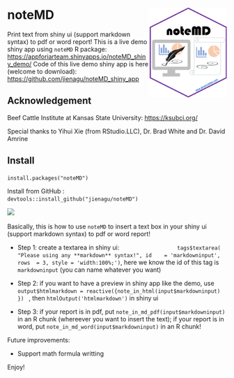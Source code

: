 
# noteMD <img src="noteMD_logo_V2.png"  width="180px" align="right"/>

Print text from shiny ui (support markdown syntax) to pdf or word report!
This is a live demo shiny app using `noteMD` R package: https://appforiarteam.shinyapps.io/noteMD_shiny_demo/ 
Code of this live demo shiny app is here (welcome to download): https://github.com/jienagu/noteMD_shiny_app 


## Acknowledgement
Beef Cattle Institute at Kansas State University: https://ksubci.org/ 

Special thanks to Yihui Xie (from RStudio.LLC), Dr. Brad White and Dr. David Amrine

## Install
`install.packages("noteMD")`

Install from GitHub :  
`devtools::install_github("jienagu/noteMD")`

![](demo.gif)

Basically, this is how to use `noteMD` to insert a text box in your shiny ui (support markdown syntax) to pdf or word report!

* Step 1: create a textarea in shiny ui:
`                  tags$textarea(
                    "Please using any **markdown** syntax!",
                    id    = 'markdowninput',
                    rows  = 3,
                    style = 'width:100%;')`, here we know the id of this tag is `markdowninput` (you can name whatever you want)

* Step 2: if you want to have a preview in shiny app like the demo, use    `output$htmlmarkdown = reactive({note_in_html(input$markdowninput) }) ` , then `htmlOutput('htmlmarkdown')` in shiny ui

* Step 3: if your report is in pdf, put `note_in_md_pdf(input$markdowninput)` in an R chunk (whereever you want to insert the text); if your report is in word, put `note_in_md_word(input$markdowninput)` in an R chunk! 

Future improvements:
* Support math formula writting

Enjoy! 
        
